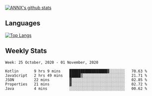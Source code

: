 [![ANNX's github stats](https://github-readme-stats.vercel.app/api?username=NXAN2901&count_private=true&show_icons=true&theme=vue)](https://github.com/NXAN2901)

## Languages
[![Top Langs](https://github-readme-stats.vercel.app/api/top-langs/?username=NXAN2901)](https://github.com/NXAN2901)

## Weekly Stats
<!--START_SECTION:waka-->
```text
Week: 25 October, 2020 - 01 November, 2020

Kotlin       9 hrs 9 mins    █████████████████▓░░░░░░░   70.63 % 
JavaScript   2 hrs 49 mins   █████▒░░░░░░░░░░░░░░░░░░░   21.71 % 
JSON         22 mins         ▓░░░░░░░░░░░░░░░░░░░░░░░░   02.85 % 
Properties   21 mins         ▓░░░░░░░░░░░░░░░░░░░░░░░░   02.72 % 
Java         4 mins          ░░░░░░░░░░░░░░░░░░░░░░░░░   00.62 % 
```
<!--END_SECTION:waka-->
